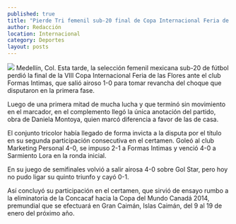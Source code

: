 ```yaml
---
published: true
title: "Pierde Tri femenil sub-20 final de Copa Internacional Feria de las Flores"
author: Redacción
location: Internacional
category: Deportes
layout: posts
---
```


![](http://i.imgur.com/MfuxDfkm.jpg)
Medellín, Col. Esta tarde, la selección femenil mexicana sub-20 de fútbol perdió la final de la VIII Copa Internacional Feria de las Flores ante el club Formas Intimas, que salió airoso 1-0 para tomar revancha del choque que disputaron en la primera fase.

Luego de una primera mitad de mucha lucha y que terminó sin movimiento en el marcador, en el complemento llegó la única anotación del partido, obra de Daniela Montoya, quien marcó diferencia a favor de las de casa.

El conjunto tricolor había llegado de forma invicta a la disputa por el título en su segunda participación consecutiva en el certamen. Goleó al club Marketing Personal 4-0, se impuso 2-1 a Formas Intimas y venció 4-0 a Sarmiento Lora en la ronda inicial.

En su juego de semifinales volvió a salir airosa 4-0 sobre Gol Star, pero hoy no pudo ligar su quinto triunfo y cayó 0-1.

Así concluyó su participación en el certamen, que sirvió de ensayo rumbo a la eliminatoria de la Concacaf hacia la Copa del Mundo Canadá 2014, premundial que se efectuará en Gran Caimán, Islas Caimán, del 9 al 19 de enero del próximo año.
